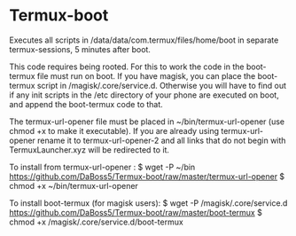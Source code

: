 # Termux-boot
Executes all scripts in /data/data/com.termux/files/home/boot in separate termux-sessions, 5 minutes after boot. 

This code requires being rooted. 
For this to work the code in the boot-termux file must run on boot. If you have magisk, you can place the boot-termux script in /magisk/.core/service.d. Otherwise you will have to find out if any init scripts in the /etc directory of your phone are executed on boot, and append the boot-termux code to that. 

The termux-url-opener file must be placed in ~/bin/termux-url-opener (use chmod +x to make it executable). 
If you are already using termux-url-opener rename it to termux-url-opener-2 and all links that do not begin with TermuxLauncher.xyz will be redirected to it. 


To install from termux-url-opener :
$ wget -P ~/bin https://github.com/DaBoss5/Termux-boot/raw/master/termux-url-opener
$ chmod +x ~/bin/termux-url-opener 

To install boot-termux (for magisk users):
$ wget -P /magisk/.core/service.d https://github.com/DaBoss5/Termux-boot/raw/master/boot-termux
$ chmod +x /magisk/.core/service.d/boot-termux
